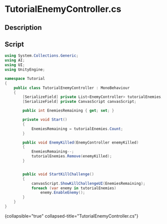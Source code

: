 # TutorialEnemyController.cs
<show-structure depth="2" />

## Description

## Script
```C#
using System.Collections.Generic;
using AI;
using UI;
using UnityEngine;

namespace Tutorial
{
    public class TutorialEnemyController : MonoBehaviour
    {
        [SerializeField] private List<EnemyController> tutorialEnemies;
        [SerializeField] private CanvasScript canvasScript;

        public int EnemiesRemaining { get; set; }

        private void Start()
        {
            EnemiesRemaining = tutorialEnemies.Count;
        }

        public void EnemyKilled(EnemyController enemyKilled)
        {
            EnemiesRemaining--;
            tutorialEnemies.Remove(enemyKilled);
        }


        public void StartKillChallenge()
        {
            canvasScript.ShowKillChallengeUI(EnemiesRemaining);
            foreach (var enemy in tutorialEnemies)
                enemy.EnableEnemy();
        }
    }
}
```
{collapsible="true" collapsed-title="TutorialEnemyController.cs"}